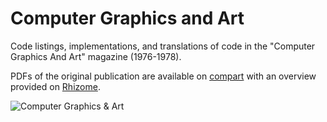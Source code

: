# Computer Graphics and Art

Code listings, implementations, and translations of code in the "Computer Graphics And Art" magazine (1976-1978).

PDFs of the original publication are available on [compart](dada.compart-bremen.de/search_all/Computer%20Graphics%20and%20Art) with an overview provided on [Rhizome](http://rhizome.org/editorial/2012/sep/25/prosthetic-knowledge-picks-computer-graphics-art-1/).

![Computer Graphics & Art](http://media.rhizome.org/blog/8808/pkgif.gif)